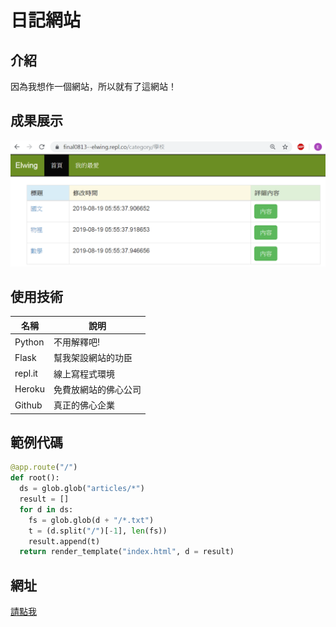 # 日記網站

## 介紹

因為我想作一個網站，所以就有了這網站！

## 成果展示

![](https://github.com/grand-coder/elwingdiary/raw/master/demo.png)

## 使用技術

名稱    |    說明
-------|-----------
Python | 不用解釋吧!
Flask  | 幫我架設網站的功臣
repl.it | 線上寫程式環境
Heroku | 免費放網站的佛心公司
Github | 真正的佛心企業

## 範例代碼

```python
@app.route("/")
def root():
  ds = glob.glob("articles/*")
  result = []
  for d in ds:
    fs = glob.glob(d + "/*.txt")
    t = (d.split("/")[-1], len(fs))
    result.append(t)
  return render_template("index.html", d = result)
```

## 網址

[請點我](https://final0813--zzza0013.repl.co/)
